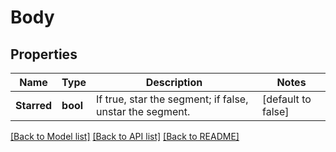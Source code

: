 # Body

## Properties
Name | Type | Description | Notes
------------ | ------------- | ------------- | -------------
**Starred** | **bool** | If true, star the segment; if false, unstar the segment. | [default to false]

[[Back to Model list]](../README.md#documentation-for-models) [[Back to API list]](../README.md#documentation-for-api-endpoints) [[Back to README]](../README.md)

